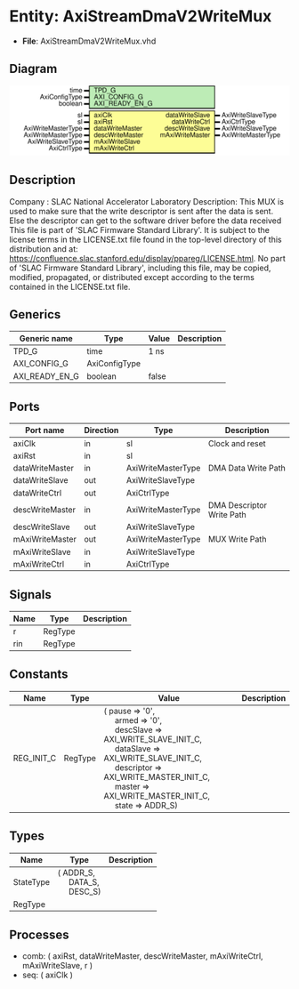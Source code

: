 # Entity: AxiStreamDmaV2WriteMux

- **File**: AxiStreamDmaV2WriteMux.vhd
## Diagram

![Diagram](AxiStreamDmaV2WriteMux.svg "Diagram")
## Description

Company    : SLAC National Accelerator Laboratory
Description: This MUX is used to make sure that the write descriptor is sent
             after the data is sent. Else the descriptor can get to the
             software driver before the data received
This file is part of 'SLAC Firmware Standard Library'.
It is subject to the license terms in the LICENSE.txt file found in the
top-level directory of this distribution and at:
   https://confluence.slac.stanford.edu/display/ppareg/LICENSE.html.
No part of 'SLAC Firmware Standard Library', including this file,
may be copied, modified, propagated, or distributed except according to
the terms contained in the LICENSE.txt file.
## Generics

| Generic name   | Type          | Value | Description |
| -------------- | ------------- | ----- | ----------- |
| TPD_G          | time          | 1 ns  |             |
| AXI_CONFIG_G   | AxiConfigType |       |             |
| AXI_READY_EN_G | boolean       | false |             |
## Ports

| Port name       | Direction | Type               | Description               |
| --------------- | --------- | ------------------ | ------------------------- |
| axiClk          | in        | sl                 | Clock and reset           |
| axiRst          | in        | sl                 |                           |
| dataWriteMaster | in        | AxiWriteMasterType | DMA Data Write Path       |
| dataWriteSlave  | out       | AxiWriteSlaveType  |                           |
| dataWriteCtrl   | out       | AxiCtrlType        |                           |
| descWriteMaster | in        | AxiWriteMasterType | DMA Descriptor Write Path |
| descWriteSlave  | out       | AxiWriteSlaveType  |                           |
| mAxiWriteMaster | out       | AxiWriteMasterType | MUX Write Path            |
| mAxiWriteSlave  | in        | AxiWriteSlaveType  |                           |
| mAxiWriteCtrl   | in        | AxiCtrlType        |                           |
## Signals

| Name | Type    | Description |
| ---- | ------- | ----------- |
| r    | RegType |             |
| rin  | RegType |             |
## Constants

| Name       | Type    | Value                                                                                                                                                                                                                                                                                                                                                                                                                                                                                      | Description |
| ---------- | ------- | ------------------------------------------------------------------------------------------------------------------------------------------------------------------------------------------------------------------------------------------------------------------------------------------------------------------------------------------------------------------------------------------------------------------------------------------------------------------------------------------ | ----------- |
| REG_INIT_C | RegType |  (       pause      => '0',<br><span style="padding-left:20px">       armed      => '0',<br><span style="padding-left:20px">       descSlave  => AXI_WRITE_SLAVE_INIT_C,<br><span style="padding-left:20px">       dataSlave  => AXI_WRITE_SLAVE_INIT_C,<br><span style="padding-left:20px">       descriptor => AXI_WRITE_MASTER_INIT_C,<br><span style="padding-left:20px">       master     => AXI_WRITE_MASTER_INIT_C,<br><span style="padding-left:20px">       state      => ADDR_S) |             |
## Types

| Name      | Type                                                                                               | Description |
| --------- | -------------------------------------------------------------------------------------------------- | ----------- |
| StateType | ( ADDR_S,<br><span style="padding-left:20px"> DATA_S,<br><span style="padding-left:20px"> DESC_S)  |             |
| RegType   |                                                                                                    |             |
## Processes
- comb: ( axiRst, dataWriteMaster, descWriteMaster, mAxiWriteCtrl,
                   mAxiWriteSlave, r )
- seq: ( axiClk )
